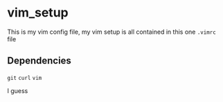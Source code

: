 # vim_setup

This is my vim config file, my vim setup is all contained in this one `.vimrc` file

## Dependencies

`git`
`curl`
`vim`

I guess
